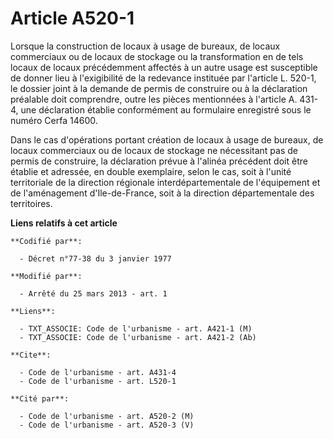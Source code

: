 # Article A520-1

Lorsque la construction de locaux à usage de bureaux, de locaux commerciaux ou de locaux de stockage ou la transformation en
de tels locaux de locaux précédemment affectés à un autre usage est susceptible de donner lieu à l'exigibilité de la
redevance instituée par l'article L. 520-1, le dossier joint à la demande de permis de construire ou à la déclaration
préalable doit comprendre, outre les pièces mentionnées à l'article A. 431-4, une déclaration établie conformément au
formulaire enregistré sous le numéro Cerfa 14600. 

Dans le cas d'opérations portant création de locaux à usage de bureaux, de locaux commerciaux ou de locaux de stockage ne
nécessitant pas de permis de construire, la déclaration prévue à l'alinéa précédent doit être établie et adressée, en double
exemplaire, selon le cas, soit à l'unité territoriale de la direction régionale interdépartementale de l'équipement et de
l'aménagement d'Ile-de-France, soit à la direction départementale des territoires.

**Liens relatifs à cet article**

	**Codifié par**:

	  - Décret n°77-38 du 3 janvier 1977

	**Modifié par**:

	  - Arrêté du 25 mars 2013 - art. 1

	**Liens**:

	  - TXT_ASSOCIE: Code de l'urbanisme - art. A421-1 (M)
	  - TXT_ASSOCIE: Code de l'urbanisme - art. A421-2 (Ab)

	**Cite**:

	  - Code de l'urbanisme - art. A431-4
	  - Code de l'urbanisme - art. L520-1

	**Cité par**:

	  - Code de l'urbanisme - art. A520-2 (M)
	  - Code de l'urbanisme - art. A520-3 (V)
